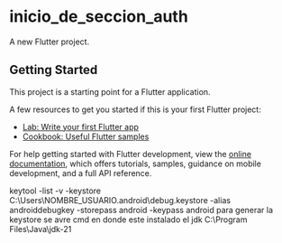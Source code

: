 # inicio_de_seccion_auth

A new Flutter project.

## Getting Started

This project is a starting point for a Flutter application.

A few resources to get you started if this is your first Flutter project:

- [Lab: Write your first Flutter app](https://docs.flutter.dev/get-started/codelab)
- [Cookbook: Useful Flutter samples](https://docs.flutter.dev/cookbook)

For help getting started with Flutter development, view the
[online documentation](https://docs.flutter.dev/), which offers tutorials,
samples, guidance on mobile development, and a full API reference.


keytool -list -v -keystore C:\Users\NOMBRE_USUARIO\.android\debug.keystore -alias androiddebugkey -storepass android -keypass android
para generar la keystore se avre cmd en donde este instalado el jdk C:\Program Files\Java\jdk-21
